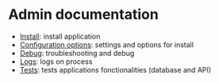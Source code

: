 # Admin documentation

* [Install](install.md): install application
* [Configuration options](configuration-options.md): settings and options for install 
* [Debug](debug.md): troubleshooting and debug
* [Logs](logs.md): logs on process
* [Tests](tests.md): tests applications fonctionalities (database and API)
